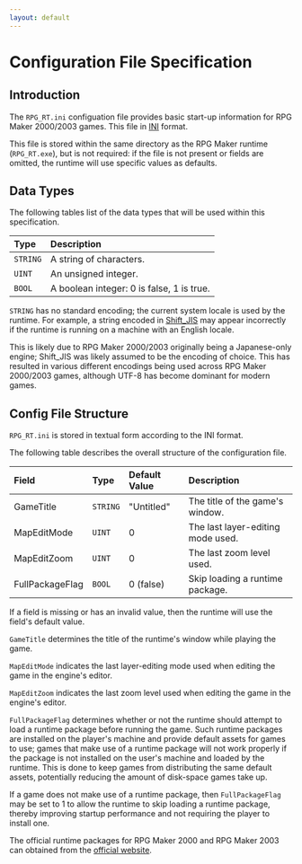 ```yaml
---
layout: default
---
```


# Configuration File Specification
## Introduction
The `RPG_RT.ini` configuation file provides basic start-up information for RPG Maker 2000/2003 games.
This file in [INI](https://en.wikipedia.org/wiki/INI_file) format.

This file is stored within the same directory as the RPG Maker runtime (`RPG_RT.exe`), but is not required:
if the file is not present or fields are omitted, the runtime will use specific values as defaults.

## Data Types
The following tables list of the data types that will be used within this specification.

| Type     | Description                                 |
|:---------|:--------------------------------------------|
| `STRING` | A string of characters.                   |
| `UINT`   | An unsigned integer.                      |
| `BOOL`   | A boolean integer: 0 is false, 1 is true. |

`STRING` has no standard encoding; the current system locale is used by the runtime.
For example, a string encoded in [Shift_JIS](https://en.wikipedia.org/wiki/Shift_JIS) may appear incorrectly if the runtime is running on a machine with an English locale.

This is likely due to RPG Maker 2000/2003 originally being a Japanese-only engine; Shift_JIS was likely assumed to be the encoding of choice.
This has resulted in various different encodings being used across RPG Maker 2000/2003 games, although UTF-8 has become dominant for modern games.

## Config File Structure
`RPG_RT.ini` is stored in textual form according to the INI format.

The following table describes the overall structure of the configuration file.

| Field           | Type     | Default Value | Description                       |
|:----------------|:---------|:--------------|:----------------------------------|
| GameTitle       | `STRING` | "Untitled"    | The title of the game's window.   |
| MapEditMode     | `UINT`   | 0             | The last layer-editing mode used. |
| MapEditZoom     | `UINT`   | 0             | The last zoom level used.         |
| FullPackageFlag | `BOOL`   | 0 (false)     | Skip loading a runtime package.   |

If a field is missing or has an invalid value, then the runtime will use the field's default value.

`GameTitle` determines the title of the runtime's window while playing the game.

`MapEditMode` indicates the last layer-editing mode used when editing the game in the engine's editor.

`MapEditZoom` indicates the last zoom level used when editing the game in the engine's editor.

`FullPackageFlag` determines whether or not the runtime should attempt to load a runtime package before running the game.
Such runtime packages are installed on the player's machine and provide default assets for games to use;
games that make use of a runtime package will not work properly if the package is not installed on the user's machine and loaded by the runtime.
This is done to keep games from distributing the same default assets, potentially reducing the amount of disk-space games take up.

If a game does not make use of a runtime package, then `FullPackageFlag` may be set to 1 to allow the runtime to skip loading
a runtime package, thereby improving startup performance and not requiring the player to install one.

The official runtime packages for RPG Maker 2000 and RPG Maker 2003 can obtained from the [official website](https://www.rpgmakerweb.com/download/additional/run-time-packages).

